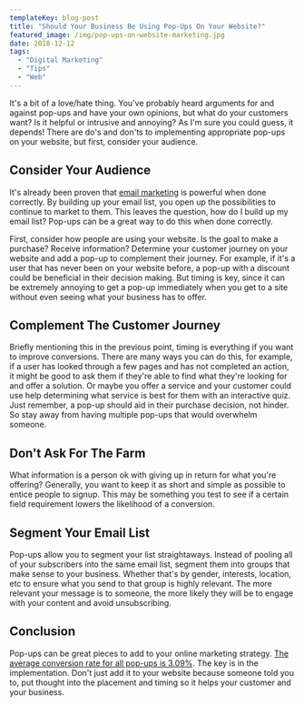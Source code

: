 ```yaml
---
templateKey: blog-post
title: "Should Your Business Be Using Pop-Ups On Your Website?"
featured_image: /img/pop-ups-on-website-marketing.jpg
date: 2018-12-12
tags:
  - "Digital Marketing"
  - "Tips"
  - "Web"
---
```


It's a bit of a love/hate thing. You've probably heard arguments for and against pop-ups and have your own opinions, but what do your customers want? Is it helpful or intrusive and annoying? As I'm sure you could guess, it depends! There are do's and don'ts to implementing appropriate pop-ups on your website, but first, consider your audience.

Consider Your Audience
----------------------

It's already been proven that [email marketing](https://graphicintuitions.com/whats-brewin/email-marketing-isnt-dead/) is powerful when done correctly. By building up your email list, you open up the possibilities to continue to market to them. This leaves the question, how do I build up my email list? Pop-ups can be a great way to do this when done correctly.

First, consider how people are using your website. Is the goal to make a purchase? Receive information? Determine your customer journey on your website and add a pop-up to complement their journey. For example, if it's a user that has never been on your website before, a pop-up with a discount could be beneficial in their decision making. But timing is key, since it can be extremely annoying to get a pop-up immediately when you get to a site without even seeing what your business has to offer.

Complement The Customer Journey
-------------------------------

Briefly mentioning this in the previous point, timing is everything if you want to improve conversions. There are many ways you can do this, for example, if a user has looked through a few pages and has not completed an action, it might be good to ask them if they're able to find what they're looking for and offer a solution. Or maybe you offer a service and your customer could use help determining what service is best for them with an interactive quiz. Just remember, a pop-up should aid in their purchase decision, not hinder. So stay away from having multiple pop-ups that would overwhelm someone.

Don't Ask For The Farm
----------------------

What information is a person ok with giving up in return for what you're offering? Generally, you want to keep it as short and simple as possible to entice people to signup. This may be something you test to see if a certain field requirement lowers the likelihood of a conversion.

Segment Your Email List
-----------------------

Pop-ups allow you to segment your list straightaways. Instead of pooling all of your subscribers into the same email list, segment them into groups that make sense to your business. Whether that's by gender, interests, location, etc to ensure what you send to that group is highly relevant. The more relevant your message is to someone, the more likely they will be to engage with your content and avoid unsubscribing.

Conclusion
----------

Pop-ups can be great pieces to add to your online marketing strategy. [The average conversion rate for all pop-ups is 3.09%](https://sumo.com/stories/pop-up-statistics). The key is in the implementation. Don't just add it to your website because someone told you to, put thought into the placement and timing so it helps your customer and your business.